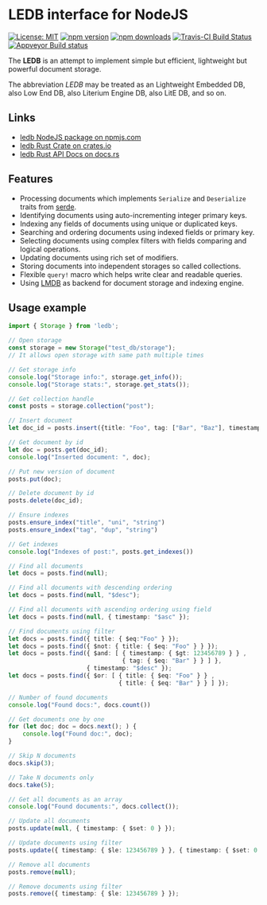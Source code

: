 # LEDB interface for NodeJS

[![License: MIT](https://img.shields.io/badge/License-MIT-brightgreen.svg)](https://opensource.org/licenses/MIT)
[![npm version](https://badge.fury.io/js/ledb.svg)](https://badge.fury.io/js/ledb)
[![npm downloads](https://img.shields.io/npm/dm/ledb.svg)](https://www.npmjs.com/package/ledb)
[![Travis-CI Build Status](https://travis-ci.org/katyo/ledb.svg?branch=master)](https://travis-ci.org/katyo/ledb)
[![Appveyor Build status](https://ci.appveyor.com/api/projects/status/1wrmhivii22emfxg)](https://ci.appveyor.com/project/katyo/ledb)

The **LEDB** is an attempt to implement simple but efficient, lightweight but powerful document storage.

The abbreviation *LEDB* may be treated as an Lightweight Embedded DB, also Low End DB, also Literium Engine DB, also LitE DB, and so on.

## Links

* [ledb NodeJS package on npmjs.com](https://www.npmjs.com/package/ledb)
* [ledb Rust Crate on crates.io](https://crates.io/crates/ledb)
* [ledb Rust API Docs on docs.rs](https://docs.rs/ledb)

## Features

* Processing documents which implements `Serialize` and `Deserialize` traits from [serde](https://serde.rs/).
* Identifying documents using auto-incrementing integer primary keys.
* Indexing any fields of documents using unique or duplicated keys.
* Searching and ordering documents using indexed fields or primary key.
* Selecting documents using complex filters with fields comparing and logical operations.
* Updating documents using rich set of modifiers.
* Storing documents into independent storages so called collections.
* Flexible `query!` macro which helps write clear and readable queries.
* Using [LMDB](https://en.wikipedia.org/wiki/Lightning_Memory-Mapped_Database) as backend for document storage and indexing engine.

## Usage example

```typescript
import { Storage } from 'ledb';

// Open storage
const storage = new Storage("test_db/storage");
// It allows open storage with same path multiple times

// Get storage info
console.log("Storage info:", storage.get_info());
console.log("Storage stats:", storage.get_stats());

// Get collection handle
const posts = storage.collection("post");

// Insert document
let doc_id = posts.insert({title: "Foo", tag: ["Bar", "Baz"], timestamp: 1234567890);

// Get document by id
let doc = posts.get(doc_id);
console.log("Inserted document: ", doc);

// Put new version of document
posts.put(doc);

// Delete document by id
posts.delete(doc_id);

// Ensure indexes
posts.ensure_index("title", "uni", "string")
posts.ensure_index("tag", "dup", "string")

// Get indexes
console.log("Indexes of post:", posts.get_indexes())

// Find all documents
let docs = posts.find(null);

// Find all documents with descending ordering
let docs = posts.find(null, "$desc");

// Find all documents with ascending ordering using field
let docs = posts.find(null, { timestamp: "$asc" });

// Find documents using filter
let docs = posts.find({ title: { $eq:"Foo" } });
let docs = posts.find({ $not: { title: { $eq: "Foo" } } });
let docs = posts.find({ $and: [ { timestamp: { $gt: 123456789 } } ,
                                { tag: { $eq: "Bar" } } ] },
                      { timestamp: "$desc" });
let docs = posts.find({ $or: [ { title: { $eq: "Foo" } } ,
                               { title: { $eq: "Bar" } } ] });

// Number of found documents
console.log("Found docs:", docs.count())

// Get documents one by one
for (let doc; doc = docs.next(); ) {
    console.log("Found doc:", doc);
}

// Skip N documents
docs.skip(3);

// Take N documents only
docs.take(5);

// Get all documents as an array
console.log("Found documents:", docs.collect());

// Update all documents
posts.update(null, { timestamp: { $set: 0 } });

// Update documents using filter
posts.update({ timestamp: { $le: 123456789 } }, { timestamp: { $set: 0 } });

// Remove all documents
posts.remove(null);

// Remove documents using filter
posts.remove({ timestamp: { $le: 123456789 } });
```
